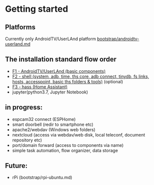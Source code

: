 # Getting started

## Platforms
Currently only AndroidTV/UserLAnd platform [bootstrap/androidtv-userland.md](bootstrap/androidtv-userland.md) 

## The installation standard flow order
- [F1 - AndroidTV/UserLAnd (basic components)](https://www.youtube.com/watch?v=SiihcFD1fGI)
- [F2 - shell (system, adb, time, ths core, adb connect, tinydb, fs links, hosts, accesspoint, basic ths folders & tools)](https://www.youtube.com/watch?v=O-TR90wMyCI)
(optional)
- [F3 - hass (Home Assistant)](https://www.youtube.com/watch?v=QeBshrCm0Bs)
- jupyter(python3.7, Jupyter Notebook)

## in progress:
- espcam32 connect (ESPHome)
- smart doorbell (redir to smartphone etc)
- apache2/webdav (Windows web folders)
- nextcloud (access via webdav/web disk, local teleconf, document repository etc)
- port/domain forward (access to components via name)
- simple task automation, flow organizer, data storage




## Future:
- rPi (bootstrap/rpi-ubuntu.md)

